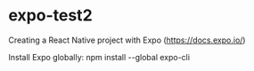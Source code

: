 # expo-test2

Creating a React Native project with Expo (https://docs.expo.io/)

Install Expo globally:
npm install --global expo-cli
